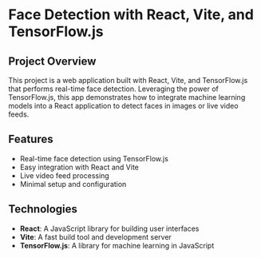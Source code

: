 # Face Detection with React, Vite, and TensorFlow.js

## Project Overview

This project is a web application built with React, Vite, and TensorFlow.js that performs real-time face detection. Leveraging the power of TensorFlow.js, this app demonstrates how to integrate machine learning models into a React application to detect faces in images or live video feeds.

## Features

- Real-time face detection using TensorFlow.js
- Easy integration with React and Vite
- Live video feed processing
- Minimal setup and configuration

## Technologies

- **React**: A JavaScript library for building user interfaces
- **Vite**: A fast build tool and development server
- **TensorFlow.js**: A library for machine learning in JavaScript






